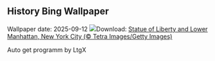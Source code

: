 ## History Bing Wallpaper
Wallpaper date: 2025-09-12
![](https://www.bing.com/th?id=OHR.LibertyManhattan_EN-US8781721086_UHD.jpg&w=1000)Download: [Statue of Liberty and Lower Manhattan, New York City (© Tetra Images/Getty Images)](https://www.bing.com/th?id=OHR.LibertyManhattan_EN-US8781721086_UHD.jpg)

Auto get programm by LtgX
